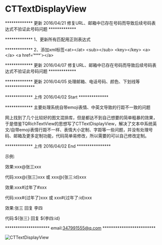 # CTTextDisplayView
************* 更新 2016/04/21 修复URL、邮箱中已存在号码而导致后续号码表达式不验证此号码问题 *************

************* 1、更新所有匹配用正则表达式

************* 2、添加xml标签\<at\>\</at\> \<sub\>\</sub\> \<key\>\</key\> \<a\>\</a\> \<a href=‘***’\>\</a\>








************* 更新 2016/04/07 修复URL、邮箱中已存在号码而导致后续号码表达式不验证此号码问题 *************

************* 更新 2016/04/05 处理邮箱、电话号码、颜色、下划线等 **************

************* 上传 2016/04/02 Start **************

************* 主要处理系统自带emoji表情、中英文导致的行距不一致的问题 

网上找到了几个比较好的图文混排库，但是都达不到自己想要的简单粗暴的效果，于是借鉴TQRichTextView的思想写了CTTextDisplayView，解决了文本中系统英文/自带emoji表情行距不一样、表情大小定制、字距等一些问题，并没有处理号码、邮箱及更多定制功能，代码简单易修改，所以需要的可以自己修改定制。

************* 上传 2016/04/02 End ****************

示例:

  效果:xxx@张三xxx

  代码:xxx@{张三}xxx 或 xxx@{张三:id}xxx
	


  效果:xxx#过年了#xxx

  代码:xxx#{过年了}xxx  或  xxx#{过年了:id}xxx



  效果:张三 回复 李四

  代码:${张三} 回复 ${李四:id}

*********************  email:347991555@q.com   *************************

![CTTextDisplayView](https://github.com/BrownCN023/CTTextDisplayView/blob/master/ScreenShot_02.png)